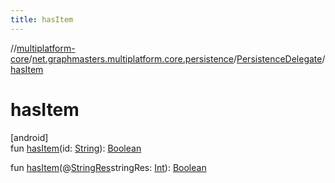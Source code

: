 ```yaml
---
title: hasItem
---
```

//[multiplatform-core](../../../index.html)/[net.graphmasters.multiplatform.core.persistence](../index.html)/[PersistenceDelegate](index.html)/[hasItem](has-item.html)



# hasItem



[android]\
fun [hasItem](has-item.html)(id: [String](https://kotlinlang.org/api/latest/jvm/stdlib/kotlin/-string/index.html)): [Boolean](https://kotlinlang.org/api/latest/jvm/stdlib/kotlin/-boolean/index.html)

fun [hasItem](has-item.html)(@[StringRes](https://developer.android.com/reference/kotlin/androidx/annotation/StringRes.html)stringRes: [Int](https://kotlinlang.org/api/latest/jvm/stdlib/kotlin/-int/index.html)): [Boolean](https://kotlinlang.org/api/latest/jvm/stdlib/kotlin/-boolean/index.html)




